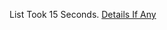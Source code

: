 List Took 15 Seconds.
[Details If Any](https://github.com/deathbybandaid/piholeparser/blob/master/RecentRunLogs/parsingscripts/DshieldSuspiciousLow.md)

